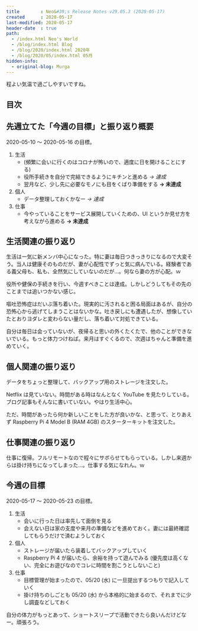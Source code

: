 ```yaml
---
title        : Neo&#39;s Release Notes v29.05.3 (2020-05-17)
created      : 2020-05-17
last-modified: 2020-05-17
header-date  : true
path:
  - /index.html Neo's World
  - /blog/index.html Blog
  - /blog/2020/index.html 2020年
  - /blog/2020/05/index.html 05月
hidden-info:
  - original-blog: Murga
---
```


程よい気温で過ごしやすいですね。

## 目次

## 先週立てた「今週の目標」と振り返り概要

2020-05-10 ～ 2020-05-16 の目標。

1. 生活
    - (頻繁に会いに行くのはコロナが怖いので、適度に日を開けることにする)
    - 役所手続きを自分で完結できるようにキチンと進める _→ 達成_
    - 翌月など、少し先に必要なモノにも目をくばり準備をする __→ 未達成__
2. 個人
    - データ整理しておくかなー _→ 達成_
3. 仕事
    - 今やっていることをサービス展開していくための、UI というか見せ方を考えながら進める __→ 未達成__

## 生活関連の振り返り

生活は一気に新メンバ中心になった。特に妻は毎日つきっきりになるので大変そう。当人は健康そのものだが、妻が心配性でずっと気に病んでいる。経験者である義父母も、私も、全然気にしていないのだが…。何なら妻の方が心配。ｗ

役所や健保の手続きを行い、今週すべきことは達成。しかしどうしてもその先のことまでは追いつかない感じ。

嘔吐恐怖症はだいぶ落ち着いた。現実的に汚されると困る局面はあるが、自分の恐怖心から逃げてしまうことはないかな。吐き戻しにも遭遇したが、想像していたとおりヨダレと変わらない量だし、落ち着いて対処できている。

自分は毎日は会っていないが、夜帰ると思いの外くたくたで、他のことができないでいる。もっと体力つけねば。来月はすぐくるので、次週はちゃんと準備を進めていく。

## 個人関連の振り返り

データをちょっと整理して、バックアップ用のストレージを注文した。

Netflix は見ていない。時間がある時はなんとなく YouTube を見たりしている。ブログ記事もそんなに書いていない。やはり生活中心。

ただ、時間があったら何か新しいことをした方が良いかな、と思って、とりあえず Raspberry Pi 4 Model B (RAM 4GB) のスターターキットを注文した。

## 仕事関連の振り返り

仕事に復帰。フルリモートなので程々にサボらせてもらっている。しかし来週からは掛け持ちになってしまった…。仕事する気になれん。ｗ

## 今週の目標

2020-05-17 ～ 2020-05-23 の目標。

1. 生活
    - 会いに行った日は率先して面倒を見る
    - 会えない日は家の支度や来月の準備などを進めておく。妻には最終確認してもらうだけで済むようしておく
2. 個人
    - ストレージが届いたら装着してバックアップしていく
    - Raspberry Pi 4 が届いたら、余裕を持って遊んでみる (優先度は高くない、完全にお遊びなのでコレに時間を割こうとしないこと)
3. 仕事
    - 目標管理が始まったので、05/20 (水) に一旦提出するつもりで記入していく
    - 掛け持ちのしごとも 05/20 (水) から本格的に始まるので、それまでに少し調査などしておく

自分の体力がもっとあって、ショートスリープで活動できたら良いんだけどなー。頑張ろう。
